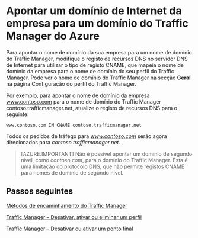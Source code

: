 <properties
   pageTitle="Apontar um domínio de Internet da empresa para um domínio do Traffic Manager | Microsoft Azure"
   description="Este artigo ajuda-o a apontar o nome de domínio da sua empresa para um nome de domínio do Traffic Manager."
   services="traffic-manager"
   documentationCenter=""
   authors="sdwheeler"
   manager="carmonm"
   editor="tysonn" />
<tags
   ms.service="traffic-manager"
   ms.devlang="na"
   ms.topic="get-started-article"
   ms.tgt_pltfrm="na"
   ms.workload="infrastructure-services"
   ms.date="03/17/2016"
   ms.author="sewhee" />


# Apontar um domínio de Internet da empresa para um domínio do Traffic Manager do Azure

Para apontar o nome de domínio da sua empresa para um nome de domínio do Traffic Manager, modifique o registo de recursos DNS no servidor DNS de Internet para utilizar o tipo de registo CNAME, que mapeia o nome de domínio da empresa para o nome de domínio do seu perfil do Traffic Manager. Pode ver o nome de domínio do Traffic Manager na secção **Geral** na página Configuração do perfil do Traffic Manager.

Por exemplo, para apontar o nome de domínio da empresa www.contoso.com para o nome de domínio do Traffic Manager contoso.trafficmanager.net, atualize o registo de recursos DNS para o seguinte:

    www.contoso.com IN CNAME contoso.trafficmanager.net

Todos os pedidos de tráfego para *www.contoso.com* serão agora direcionados para *contoso.trafficmanager.net*.

>[AZURE.IMPORTANT] Não é possível apontar um domínio de segundo nível, como *contoso.com*, para o domínio do Traffic Manager. Esta é uma limitação do protocolo DNS, que não permite registos CNAME para nomes de domínio de segundo nível.

## Passos seguintes

[Métodos de encaminhamento do Traffic Manager](traffic-manager-routing-methods.md)

[Traffic Manager – Desativar, ativar ou eliminar um perfil](disable-enable-or-delete-a-profile.md)

[Traffic Manager – Desativar ou ativar um ponto final](disable-or-enable-an-endpoint.md)



<!--HONumber=Sep16_HO3-->


